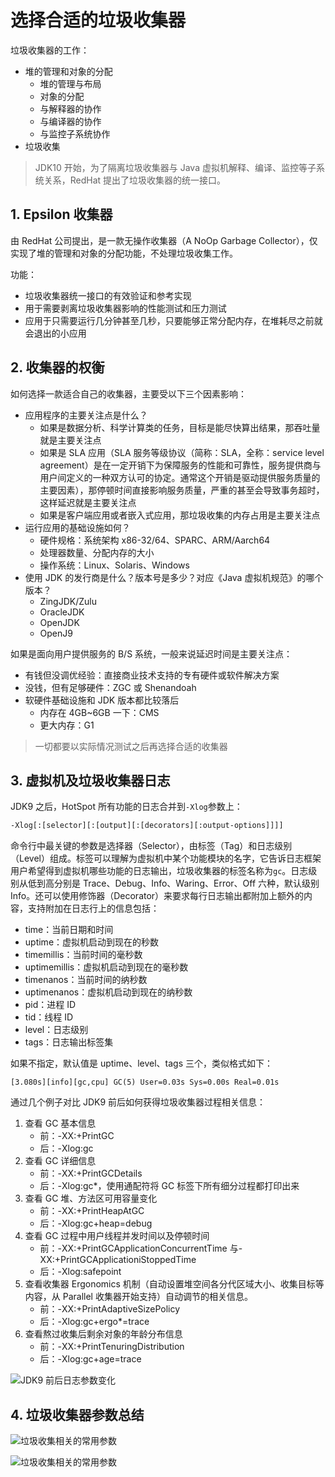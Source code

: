 # 选择合适的垃圾收集器

垃圾收集器的工作：

- 堆的管理和对象的分配
  - 堆的管理与布局
  - 对象的分配
  - 与解释器的协作
  - 与编译器的协作
  - 与监控子系统协作
- 垃圾收集

>JDK10 开始，为了隔离垃圾收集器与 Java 虚拟机解释、编译、监控等子系统关系，RedHat 提出了垃圾收集器的统一接口。

## 1. Epsilon 收集器

由 RedHat 公司提出，是一款无操作收集器（A NoOp Garbage Collector），仅实现了堆的管理和对象的分配功能，不处理垃圾收集工作。

功能：

- 垃圾收集器统一接口的有效验证和参考实现
- 用于需要剥离垃圾收集器影响的性能测试和压力测试
- 应用于只需要运行几分钟甚至几秒，只要能够正常分配内存，在堆耗尽之前就会退出的小应用

## 2. 收集器的权衡

如何选择一款适合自己的收集器，主要受以下三个因素影响：

- 应用程序的主要关注点是什么？
  - 如果是数据分析、科学计算类的任务，目标是能尽快算出结果，那吞吐量就是主要关注点
  - 如果是 SLA 应用（SLA 服务等级协议（简称：SLA，全称：service level agreement）是在一定开销下为保障服务的性能和可靠性，服务提供商与用户间定义的一种双方认可的协定。通常这个开销是驱动提供服务质量的主要因素），那停顿时间直接影响服务质量，严重的甚至会导致事务超时，这样延迟就是主要关注点
  - 如果是客户端应用或者嵌入式应用，那垃圾收集的内存占用是主要关注点
- 运行应用的基础设施如何？
  - 硬件规格：系统架构 x86-32/64、SPARC、ARM/Aarch64
  - 处理器数量、分配内存的大小
  - 操作系统：Linux、Solaris、Windows
- 使用 JDK 的发行商是什么？版本号是多少？对应《Java 虚拟机规范》的哪个版本？
  - ZingJDK/Zulu
  - OracleJDK
  - OpenJDK
  - OpenJ9

如果是面向用户提供服务的 B/S 系统，一般来说延迟时间是主要关注点：

- 有钱但没调优经验：直接商业技术支持的专有硬件或软件解决方案
- 没钱，但有足够硬件：ZGC 或 Shenandoah
- 软硬件基础设施和 JDK 版本都比较落后
  - 内存在 4GB~6GB 一下：CMS
  - 更大内存：G1

>一切都要以实际情况测试之后再选择合适的收集器

## 3. 虚拟机及垃圾收集器日志

JDK9 之后，HotSpot 所有功能的日志合并到`-Xlog`参数上：

```bash
-Xlog[:[selector][:[output][:[decorators][:output-options]]]]
```

命令行中最关键的参数是选择器（Selector），由标签（Tag）和日志级别（Level）组成。标签可以理解为虚拟机中某个功能模块的名字，它告诉日志框架用户希望得到虚拟机哪些功能的日志输出，垃圾收集器的标签名称为`gc`。日志级别从低到高分别是 Trace、Debug、Info、Waring、Error、Off 六种，默认级别 Info。还可以使用修饰器（Decorator）来要求每行日志输出都附加上额外的内容，支持附加在日志行上的信息包括：

- time：当前日期和时间
- uptime：虚拟机启动到现在的秒数
- timemillis：当前时间的毫秒数
- uptimemillis：虚拟机启动到现在的毫秒数
- timenanos：当前时间的纳秒数
- uptimenanos：虚拟机启动到现在的纳秒数
- pid：进程 ID
- tid：线程 ID
- level：日志级别
- tags：日志输出标签集

如果不指定，默认值是 uptime、level、tags 三个，类似格式如下：

```log
[3.080s][info][gc,cpu] GC(5) User=0.03s Sys=0.00s Real=0.01s
```

通过几个例子对比 JDK9 前后如何获得垃圾收集器过程相关信息：

1. 查看 GC 基本信息
   - 前：-XX:+PrintGC
   - 后：-Xlog:gc
2. 查看 GC 详细信息
   - 前：-XX:+PrintGCDetails
   - 后：-Xlog:gc*，使用通配符将 GC 标签下所有细分过程都打印出来
3. 查看 GC 堆、方法区可用容量变化
   - 前：-XX:+PrintHeapAtGC
   - 后：-Xlog:gc+heap=debug
4. 查看 GC 过程中用户线程并发时间以及停顿时间
   - 前：-XX:+PrintGCApplicationConcurrentTime 与-XX:+PrintGCApplicationiStoppedTime
   - 后：-Xlog:safepoint
5. 查看收集器 Ergonomics 机制（自动设置堆空间各分代区域大小、收集目标等内容，从 Parallel 收集器开始支持）自动调节的相关信息。
   - 前：-XX:+PrintAdaptiveSizePolicy
   - 后：-Xlog:gc+ergo*=trace
6. 查看熬过收集后剩余对象的年龄分布信息
   - 前：-XX:+PrintTenuringDistribution
   - 后：-Xlog:gc+age=trace

![JDK9 前后日志参数变化](jdk9-log-params.jpg)

## 4. 垃圾收集器参数总结

![垃圾收集相关的常用参数](gc-params-1.jpg)

![垃圾收集相关的常用参数](gc-params-2.jpg)
